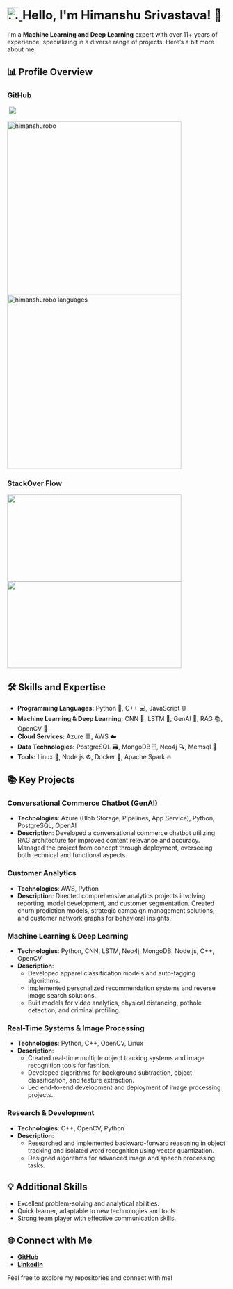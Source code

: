 #  <a href="https://www.linkedin.com/in/himanshurobo" target="_blank"> <img src="https://upload.wikimedia.org/wikipedia/commons/4/43/Linkedin-web-vt.png" alt="LinkedIn" width="28" /> </a> Hello, I'm Himanshu Srivastava! 👋 

I'm a **Machine Learning and Deep Learning** expert with over 11+ years of experience, specializing in a diverse range of projects. Here’s a bit more about me:

## 📊 Profile Overview

### GitHub

&nbsp;![](https://komarev.com/ghpvc/?username=himanshurobo&color=brightgreen)
<p align="left">
    <img src="https://github-readme-stats.vercel.app/api?username=himanshurobo&show_icons=true&locale=en" alt="himanshurobo" width="400" />
    <img src="https://github-readme-stats.vercel.app/api/top-langs/?username=himanshurobo&layout=compact&hide_border=true&&langs_count=10&show_icons=true&theme=transparent" alt="himanshurobo languages" width="400" />
</p>


### StackOver Flow
<p align="left">
  <img src="https://readme-components.vercel.app/api?component=stackoverflow&stackoverflowid=2001626" height ="200" width ="400"/>
  <img  src ="https://github-readme-streak-stats.herokuapp.com/?&user=himanshurobo"  height ="200" width ="400"/>
</p>


## 🛠️ Skills and Expertise
- **Programming Languages:** Python 🐍, C++ 💻, JavaScript 🌐
- **Machine Learning & Deep Learning:** CNN 🧠, LSTM 🔄, GenAI 🤖, RAG 📚, OpenCV 📸
- **Cloud Services:** Azure 🟦, AWS ☁️
- **Data Technologies:** PostgreSQL 🗃️, MongoDB 🗄️, Neo4j 🔍, Memsql 🧮
- **Tools:** Linux 🐧, Node.js ⚙️, Docker 🐳, Apache Spark 🔥

## 📚 Key Projects

### Conversational Commerce Chatbot (GenAI)
- **Technologies**: Azure (Blob Storage, Pipelines, App Service), Python, PostgreSQL, OpenAI
- **Description**: Developed a conversational commerce chatbot utilizing RAG architecture for improved content relevance and accuracy. Managed the project from concept through deployment, overseeing both technical and functional aspects.

### Customer Analytics
- **Technologies**: AWS, Python
- **Description**: Directed comprehensive analytics projects involving reporting, model development, and customer segmentation. Created churn prediction models, strategic campaign management solutions, and customer network graphs for behavioral insights.

### Machine Learning & Deep Learning
- **Technologies**: Python, CNN, LSTM, Neo4j, MongoDB, Node.js, C++, OpenCV
- **Description**:
  - Developed apparel classification models and auto-tagging algorithms.
  - Implemented personalized recommendation systems and reverse image search solutions.
  - Built models for video analytics, physical distancing, pothole detection, and criminal profiling.

### Real-Time Systems & Image Processing
- **Technologies**: Python, C++, OpenCV, Linux
- **Description**:
  - Created real-time multiple object tracking systems and image recognition tools for fashion.
  - Developed algorithms for background subtraction, object classification, and feature extraction.
  - Led end-to-end development and deployment of image processing projects.

### Research & Development
- **Technologies**: C++, OpenCV, Python
- **Description**:
  - Researched and implemented backward-forward reasoning in object tracking and isolated word recognition using vector quantization.
  - Designed algorithms for advanced image and speech processing tasks.

## 💡 Additional Skills
- Excellent problem-solving and analytical abilities.
- Quick learner, adaptable to new technologies and tools.
- Strong team player with effective communication skills.

## 🌐 Connect with Me
- [**GitHub**](https://github.com/himanshurobo)
- [**LinkedIn**](https://www.linkedin.com/in/himanshurobo)

Feel free to explore my repositories and connect with me!
